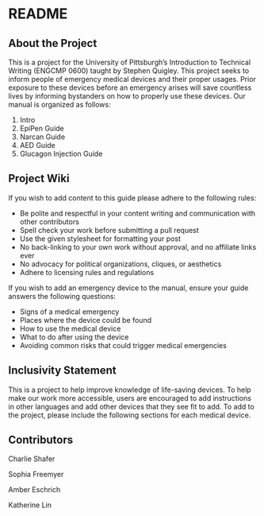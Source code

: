 # README

## About the Project

This is a project for the University of Pittsburgh’s Introduction to Technical Writing (ENGCMP 0600) taught by Stephen Quigley. This project seeks to inform people of emergency medical devices and their proper usages. Prior exposure to these devices before an emergency arises will save countless lives by informing bystanders on how to properly use these devices.
Our manual is organized as follows:
1. Intro
2. EpiPen Guide
3. Narcan Guide
4. AED Guide
5. Glucagon Injection Guide

## Project Wiki

If you wish to add content to this guide please adhere to the following rules:
* Be polite and respectful in your content writing and communication with other contributors
* Spell check your work before submitting a pull request
* Use the given stylesheet for formatting your post
* No back-linking to your own work without approval, and no affiliate links ever
* No advocacy for political organizations, cliques, or aesthetics
* Adhere to licensing rules and regulations

If you wish to add an emergency device to the manual, ensure your guide answers the following questions:
* Signs of a medical emergency
* Places where the device could be found
* How to use the medical device
* What to do after  using the device
* Avoiding common risks that could trigger medical emergencies

## Inclusivity Statement

This is a project to help improve knowledge of life-saving devices. To help make our work more accessible, users are encouraged to add instructions in other languages and add other devices that they see fit to add. To add to the project, please include the following sections for each medical device.

## Contributors

Charlie Shafer

Sophia Freemyer

Amber Eschrich

Katherine Lin



